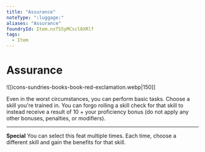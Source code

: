 ```yaml
---
title: "Assurance"
noteType: ":luggage:"
aliases: "Assurance"
foundryId: Item.nxTS5yMCscl8XRlf
tags:
  - Item
---
```


# Assurance
![[icons-sundries-books-book-red-exclamation.webp|150]]

Even in the worst circumstances, you can perform basic tasks. Choose a skill you're trained in. You can forgo rolling a skill check for that skill to instead receive a result of 10 + your proficiency bonus (do not apply any other bonuses, penalties, or modifiers).

* * *

**Special** You can select this feat multiple times. Each time, choose a different skill and gain the benefits for that skill.
